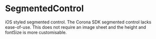 # SegmentedControl
iOS styled segmented control. The Corona SDK segmented control lacks ease-of-use. This does not require an image sheet and the height and fontSize is more customisable.
